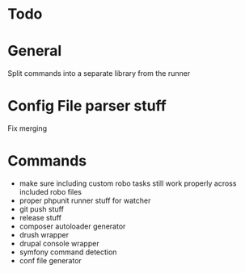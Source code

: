 # Todo

# General

Split commands into a separate library from the runner

#  Config File parser stuff

Fix merging


# Commands

- make sure including custom robo tasks still work properly across included robo files
- proper phpunit runner stuff for watcher
- git push stuff
- release stuff
- composer autoloader generator
- drush wrapper
- drupal console wrapper
- symfony command detection
- conf file generator